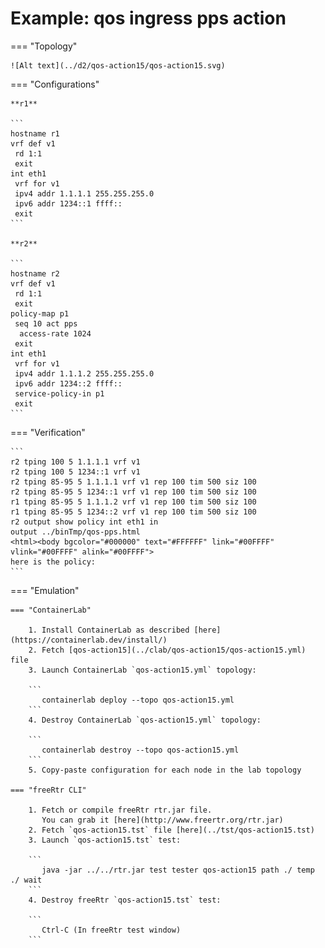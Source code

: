 # Example: qos ingress pps action

=== "Topology"

    ![Alt text](../d2/qos-action15/qos-action15.svg)

=== "Configurations"

    **r1**

    ```
    hostname r1
    vrf def v1
     rd 1:1
     exit
    int eth1
     vrf for v1
     ipv4 addr 1.1.1.1 255.255.255.0
     ipv6 addr 1234::1 ffff::
     exit
    ```

    **r2**

    ```
    hostname r2
    vrf def v1
     rd 1:1
     exit
    policy-map p1
     seq 10 act pps
      access-rate 1024
     exit
    int eth1
     vrf for v1
     ipv4 addr 1.1.1.2 255.255.255.0
     ipv6 addr 1234::2 ffff::
     service-policy-in p1
     exit
    ```

=== "Verification"

    ```
    r2 tping 100 5 1.1.1.1 vrf v1
    r2 tping 100 5 1234::1 vrf v1
    r2 tping 85-95 5 1.1.1.1 vrf v1 rep 100 tim 500 siz 100
    r2 tping 85-95 5 1234::1 vrf v1 rep 100 tim 500 siz 100
    r1 tping 85-95 5 1.1.1.2 vrf v1 rep 100 tim 500 siz 100
    r1 tping 85-95 5 1234::2 vrf v1 rep 100 tim 500 siz 100
    r2 output show policy int eth1 in
    output ../binTmp/qos-pps.html
    <html><body bgcolor="#000000" text="#FFFFFF" link="#00FFFF" vlink="#00FFFF" alink="#00FFFF">
    here is the policy:
    ```

=== "Emulation"

    === "ContainerLab"

        1. Install ContainerLab as described [here](https://containerlab.dev/install/)  
        2. Fetch [qos-action15](../clab/qos-action15/qos-action15.yml) file  
        3. Launch ContainerLab `qos-action15.yml` topology:  

        ```
           containerlab deploy --topo qos-action15.yml  
        ```
        4. Destroy ContainerLab `qos-action15.yml` topology:  

        ```
           containerlab destroy --topo qos-action15.yml  
        ```
        5. Copy-paste configuration for each node in the lab topology

    === "freeRtr CLI"

        1. Fetch or compile freeRtr rtr.jar file.  
           You can grab it [here](http://www.freertr.org/rtr.jar)  
        2. Fetch `qos-action15.tst` file [here](../tst/qos-action15.tst)  
        3. Launch `qos-action15.tst` test:  

        ```
           java -jar ../../rtr.jar test tester qos-action15 path ./ temp ./ wait
        ```
        4. Destroy freeRtr `qos-action15.tst` test:  

        ```
           Ctrl-C (In freeRtr test window)
        ```

